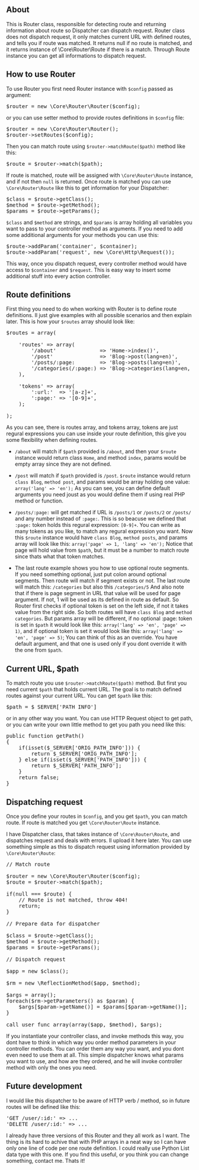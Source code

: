 ## About

This is Router class, responsible for detecting route and returning information about route so Dispatcher can dispatch request. Router class does not dispatch request, it only matches current URL with defined routes, and tells you if route was matched. It returns null if no route is matched, and it returns instance of \Core\Router\Route if there is a match. Through Route instance you can get all informations to dispatch request.

## How to use Router

To use Router you first need Router instance with `$config` passed as argument:

<pre>
$router = new \Core\Router\Router($config);
</pre>

or you can use setter method to provide routes definitions in `$config` file:

<pre>
$router = new \Core\Router\Router();
$router->setRoutes($config);
</pre>

Then you can match route using `$router->matchRoute($path)` method like this:

<pre>
$route = $router->match($path);
</pre>

If route is matched, route will be assigned with `\Core\Router\Route` instance, and if not then `null` is returned. Once route is matched you can use `\Core\Router\Route` like this to get information for your Dispatcher:

<pre>
$class = $route->getClass();
$method = $route->getMethod();
$params = $route->getParams();
</pre>

`$class` and `$method` are strings, and `$params` is array holding all variables you want to pass to your controller method as arguments. If you need to add some additional arguments for your methods you can use this:

<pre>
$route->addParam('container', $container);
$route->addParam('request', new \Core\Http\Request());
</pre>

This way, once you dispatch request, every controller method would have access to `$container` and `$request`. This is easy way to insert some additional stuff into every action controller.

## Route definitions

First thing you need to do when working with Router is to define route definitions. Il just give examples with all possible scenarios and then explain later. This is how your `$routes` array should look like:

<pre>
$routes = array(

	'routes' => array(
		'/about'              => 'Home->index()',
		'/post'               => 'Blog->post(lang=en)',
		'/posts/:page:        => 'Blog->posts(lang=en)',
		'/categories(/:page:) => 'Blog->categories(lang=en, page=1)',
	),

	'tokens' => array(
		':url:'  => '[a-z]+',
		':page:' => '[0-9]+',
	);

);
</pre>

As you can see, there is routes array, and tokens array, tokens are just regural expressions you can use inside your route definition, this give you some flexibility when defining routes.

- `/about` will match if `$path` provided is `/about`, and then your `$route` instance would return class `Home`, and method `index`, params would be empty array since they are not defined.

- `/post` will match if `$path` provided is `/post`. `$route` instance would return `class Blog`, `method post`, and params would be array holding one value: `array('lang' => 'en');` As you can see, you can define default arguments you need joust as you would define them if using real PHP method or function.

- `/posts/:page:` will get matched if URL is `/posts/1` or `/posts/2` or `/posts/` and any number instead of `:page:`. This is so beacuse we defined that `:page:` token holds this regural expression: `[0-9]+`. You can write as many tokens as you like, to match any regural expression you want. Now this `$route` instance would have `class Blog`, `method posts`, and params array will look like this: `array('page' => 1, 'lang' => 'en');` Notice that page will hold value from `$path`, but it must be a number to match route since thats what that token matches.

- The last route example shows you how to use optional route segments. If you need something optional, just put colon around optional segments. Then route will match if segment exists or not. The last route will match this: `/categories` but also this `/categories/5` And also note that if there is page segment in URL that value will be used for page argument. If not, 1 will be used as its defined in route as default. So Router first checks if optional token is set on the left side, if not it takes value from the right side. So both routes will have `class Blog` and `method categories`. But params array will be different, if no optional :page: token is set in `$path` it would look like this: `array('lang' => 'en', 'page' => 1)`, and if optional token is set it would look like this: `array('lang' => 'en', 'page' => 5)`; You can think of this as an override. You have default argument, and that one is used only if you dont override it with the one from `$path`.

## Current URL, $path

To match route you use `$router->matchRoute($path)` method. But first you need current `$path` that holds current URL. The goal is to match defined routes against your current URL. You can get `$path` like this:

<pre>
$path = $_SERVER['PATH_INFO']
</pre>

or in any other way you want. You can use HTTP Request object to get path, or you can write your own little method to get you path you need like this:

<pre>
public function getPath()
{
	if(isset($_SERVER['ORIG_PATH_INFO'])) {
		return $_SERVER['ORIG_PATH_INFO'];
	} else if(isset($_SERVER['PATH_INFO'])) {
		return $_SERVER['PATH_INFO'];
	}
	return false;
}
</pre>

## Dispatching request

Once you define your routes in `$config`, and you get `$path`, you can match route. If route is matched you get `\Core\Router\Route` instance.

I have Dispatcher class, that takes instance of `\Core\Router\Route`, and dispatches request and deals with errors. Il upload it here later. You can use something simple as this to dispatch request using information provided by `\Core\Router\Route`:

<pre>
// Match route

$router = new \Core\Router\Router($config);
$route = $router->match($path);

if(null === $route) {
	// Route is not matched, throw 404!
	return;
}

// Prepare data for dispatcher

$class = $route->getClass();
$method = $route->getMethod();
$params = $route->getParams();

// Dispatch request

$app = new $class();

$rm = new \ReflectionMethod($app, $method);

$args = array();
foreach($rm->getParameters() as $param) {
	$args[$param->getName()] = $params[$param->getName()];
}

call_user_func_array(array($app, $method), $args);
</pre>

If you instantiate your controller class, and invoke methods this way, you dont have to think in which way you order method parameters in your controller methods. You can order them any way you want, and you dont even need to use them at all. This simple dispatcher knows what params you want to use, and how are they ordered, and he will invoke controller method with only the ones you need.

## Future development

I would like this dispatcher to be aware of HTTP verb / method, so in future routes will be defined like this:

<pre>
'GET /user/:id:' => ...
'DELETE /user/:id:' => ...
</pre>

I already have three versions of this Router and they all work as I want. The thing is its hard to achive that with PHP arrays in a neat way so I can have only one line of code per one route definition. I could really use Python List data type with this one. If you find this useful, or you think you can change something, contact me. Thats it!
